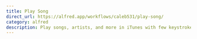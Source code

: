 ```yaml
---
title: Play Song
direct_url: https://alfred.app/workflows/caleb531/play-song/
category: alfred
description: Play songs, artists, and more in iTunes with few keystrokes
---
```


